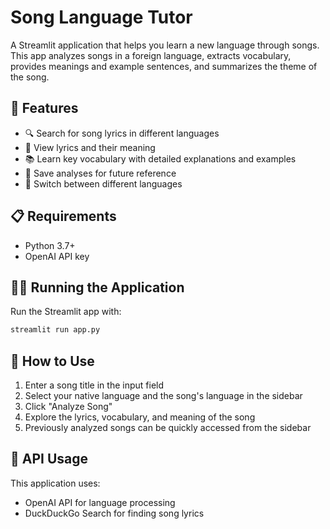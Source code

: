 # Song Language Tutor

A Streamlit application that helps you learn a new language through songs. This
app analyzes songs in a foreign language, extracts vocabulary, provides meanings
and example sentences, and summarizes the theme of the song.

## 🚀 Features

- 🔍 Search for song lyrics in different languages
- 📝 View lyrics and their meaning
- 📚 Learn key vocabulary with detailed explanations and examples
- 💾 Save analyses for future reference
- 🔄 Switch between different languages

## 📋 Requirements

- Python 3.7+
- OpenAI API key

## 🏃‍♀️ Running the Application

Run the Streamlit app with:

```bash
streamlit run app.py
```

## 📘 How to Use

1. Enter a song title in the input field
2. Select your native language and the song's language in the sidebar
3. Click "Analyze Song"
4. Explore the lyrics, vocabulary, and meaning of the song
5. Previously analyzed songs can be quickly accessed from the sidebar

## 🔐 API Usage

This application uses:

- OpenAI API for language processing
- DuckDuckGo Search for finding song lyrics
